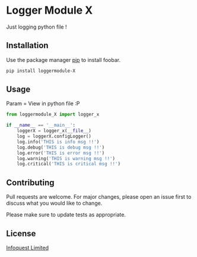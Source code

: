 # Logger Module X

Just logging python file !

## Installation

Use the package manager [pip](https://pip.pypa.io/en/stable/) to install foobar.

```bash
pip install loggermodule-X
```

## Usage

Param = View in python file :P
```python
from loggermodule_X import logger_x

if __name__ == '__main__':
    loggerX = logger_x(__file__)
    log = loggerX.configLogger()
    log.info('THIS is info msg !!')
    log.debug('THIS is debug msg !!')
    log.error('THIS is error msg !!')
    log.warning('THIS is warning msg !!')
    log.critical('THIS is critical msg !!')

```

## Contributing
Pull requests are welcome. For major changes, please open an issue first to discuss what you would like to change.

Please make sure to update tests as appropriate.

## License
[Infoquest Limited](https://www.infoquest.co.th/)